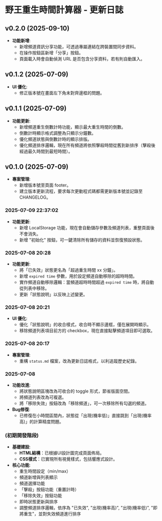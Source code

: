 # 野王重生時間計算器 - 更新日誌

## v0.2.0 (2025-09-10)

- **功能新增**:
    - 新增頻道資訊分享功能，可透過專屬連結在跨裝置間同步資料。
    - 在操作按鈕區新增「分享」按鈕。
    - 頁面載入時會自動偵測 URL 是否包含分享資料，若有則自動匯入。

## v0.1.2 (2025-07-09)

- **UI 優化**:
    - 修正版本號在畫面左下角未對齊邊框的問題。

## v0.1.1 (2025-07-09)

- **功能更新**:
    - 新增頻道重生倒數計時功能，顯示最大重生時間的倒數。
    - 倒數計時顯示格式調整為只顯示分鐘數。
    - 優化頻道狀態與倒數計時的顯示排版。
    - 優化頻道排序邏輯，現在所有頻道將依照擊殺時間從舊到新排序（擊殺後經過最久時間到最短時間）。

## v0.1.0 (2025-07-09)

- **專案管理**:
    - 新增版本號至頁面 footer。
    - 建立版本更新流程，要求每次更動程式碼都需更新版本號並記錄至 CHANGELOG。


### 2025-07-09 22:37:02
- **功能更新**:
    - 新增 LocalStorage 功能，現在會自動儲存參數及頻道列表，重整頁面後不會消失。
    - 新增 "初始化" 按鈕，可一鍵清除所有儲存的資料並恢復預設狀態。

### 2025-07-08 20:28
- **功能更新**:
    - 將「已失效」狀態更名為「超過重生時間 xx 分鐘」。
    - 新增 `expired time` 參數，用於設定頻道自動移除的超時時間。
    - 實作頻道自動移除邏輯：當頻道超時時間超過 `expired time` 時，將自動從列表中移除。
    - 更新「狀態說明」以反映上述變更。

### 2025-07-08 20:21
- **UI 優化**:
    - 優化「狀態說明」的收合樣式，收合時不顯示邊框，僅在展開時顯示。
    - 移除頻道列表項目前方的 checkbox，現在直接點擊頻道項目即可選取。

### 2025-07-08 20:17
- **專案管理**:
    - 重構 `status.md` 檔案，改為更新日誌格式，以利追蹤歷史紀錄。

### 2025-07-08
- **功能改進**:
    - 將狀態說明區塊改為可收合的 toggle 形式，節省版面空間。
    - 將頻道列表改為可複選。
    - 將「移除失效」按鈕改為「移除頻道」，可一次移除所有勾選的頻道。
- **Bug修復**:
    - 已修復在小時間區間內，狀態從「出現(機率低)」直接跳到「出現(機率高)」的計算精度問題。

### (初期開發階段)
- **基礎建設**:
    - **HTML結構**：已根據UI設計圖完成頁面佈局。
    - **CSS樣式**：已實現所有視覺樣式，包括響應式設計。
- **核心功能**:
    - 重生時間設定（min/max）
    - 頻道新增與列表顯示
    - 頻道選擇功能
    - 「擊殺」按鈕功能（重置計時）
    - 「移除失效」按鈕功能
    - 即時狀態更新與排序
    - 調整頻道排序邏輯，依序為 "已失效", "出現(機率高)", "出現(機率低)", "即將重生"，並對失效頻道進行排序
